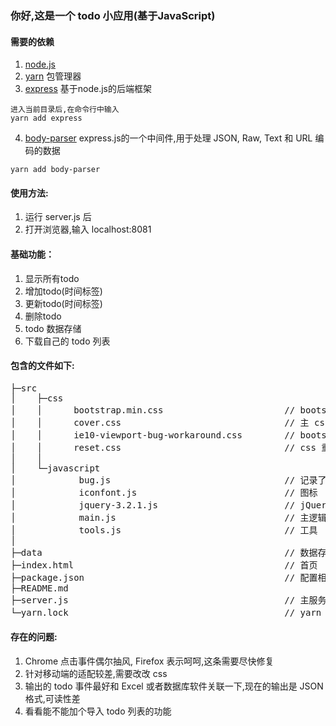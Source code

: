 ### 你好,这是一个 todo 小应用(基于JavaScript)

#### 需要的依赖
1. [node.js](https://nodejs.org/en/)
2. [yarn](https://yarnpkg.com/zh-Hans/) 包管理器
3. [express](http://www.expressjs.com.cn/) 基于node.js的后端框架
```
进入当前目录后,在命令行中输入
yarn add express
```
4. [body-parser](https://github.com/expressjs/body-parser)     express.js的一个中间件,用于处理 JSON, Raw, Text 和 URL 编码的数据
```
yarn add body-parser
```
#### 使用方法:
1. 运行 server.js 后
2. 打开浏览器,输入 localhost:8081

#### 基础功能：
1. 显示所有todo
2. 增加todo(时间标签)
3. 更新todo(时间标签)
4. 删除todo
5. todo 数据存储
6. 下载自己的 todo 列表

#### 包含的文件如下:
<pre>
├─src
│    ├─css
│    │      bootstrap.min.css						// bootstrap 框架
│    │      cover.css								// 主 css
│    │      ie10-viewport-bug-workaround.css		// bootstrap 在 ie10 环境下的bug修复
│    │      reset.css								// css 重置
│    │
│    └─javascript
│            bug.js									// 记录了一些小问题
│            iconfont.js							// 图标
│            jquery-3.2.1.js						// jQuery 框架
│            main.js								// 主逻辑		
│            tools.js	  							// 工具
│
├─data												// 数据存放
├─index.html										// 首页
├─package.json										// 配置相关
├─README.md									
├─server.js											// 主服务
└─yarn.lock											// yarn 自动生成文件
</pre>

#### 存在的问题:
1. Chrome 点击事件偶尔抽风, Firefox 表示呵呵,这条需要尽快修复
2. 针对移动端的适配较差,需要改改 css
3. 输出的 todo 事件最好和 Excel 或者数据库软件关联一下,现在的输出是 JSON 格式,可读性差
4. 看看能不能加个导入 todo 列表的功能
